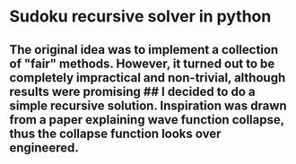 # Sudoku recursive solver in python

## The original idea was to implement a collection of "fair" methods. However, it turned out to be completely impractical and non-trivial, although results were promising ## I decided to do a simple recursive solution. Inspiration was drawn from a paper explaining wave function collapse, thus the collapse function looks over engineered. 
